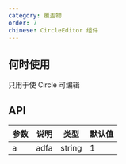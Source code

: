 ```yaml
---
category: 覆盖物
order: 7
chinese: CircleEditor 组件
---
```



## 何时使用

只用于使  Circle 可编辑

## API

| 参数 | 说明 | 类型 | 默认值  |
|-----|------|------|-------|
| a | adfa | string | 1 |